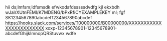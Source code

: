 hii
ds;lmfsm;ldfsmsdk
efwkodafdsssssdvdfg
kjl
ekxbdh
wJalrXUtnFEMI/K7MDENG/bPxRfiCYEXAMPLEKEY
ml;
fgf
SK1234567890abcdef1234567890abcdef
https://hooks.slack.com/services/T00000000/B00000000/XXXXXXXXXXXXXXXXXXXXXXXX
xoxp-12345678901-12345678901-abcdefGhijklmnopQRStuvwx
wdfe
